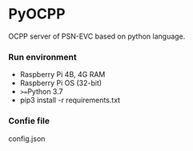 # PyOCPP

OCPP server of PSN-EVC based on python language.



### Run environment

- Raspberry Pi 4B, 4G RAM
- Raspberry Pi OS (32-bit)
- `>=`Python 3.7
- pip3 install -r requirements.txt



### Confie file

config.json



